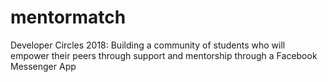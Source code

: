 # mentormatch
Developer Circles 2018: Building a community of students who will empower their peers through support and mentorship through a Facebook Messenger App
